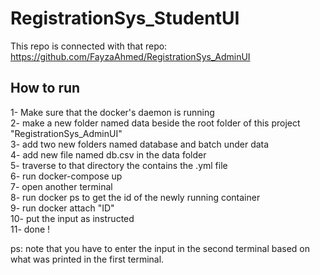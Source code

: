 # RegistrationSys_StudentUI

This repo is connected with that repo: https://github.com/FayzaAhmed/RegistrationSys_AdminUI  </br>

## How to run
1- Make sure that the docker's daemon is running </br>
2- make a new folder named data beside the root folder of this project "RegistrationSys_AdminUI" </br>
3- add two new folders named database and batch under data </br>
4- add new file named db.csv in the data folder </br>
5- traverse to that directory the contains the .yml file </br>
6- run docker-compose up </br>
7- open another terminal </br>
8- run docker ps to get the id of the newly running container </br>
9- run docker attach "ID" </br>
10- put the input as instructed </br>
11- done ! </br>


ps: note that you have to enter the input in the second terminal based on what was printed in the first terminal.

